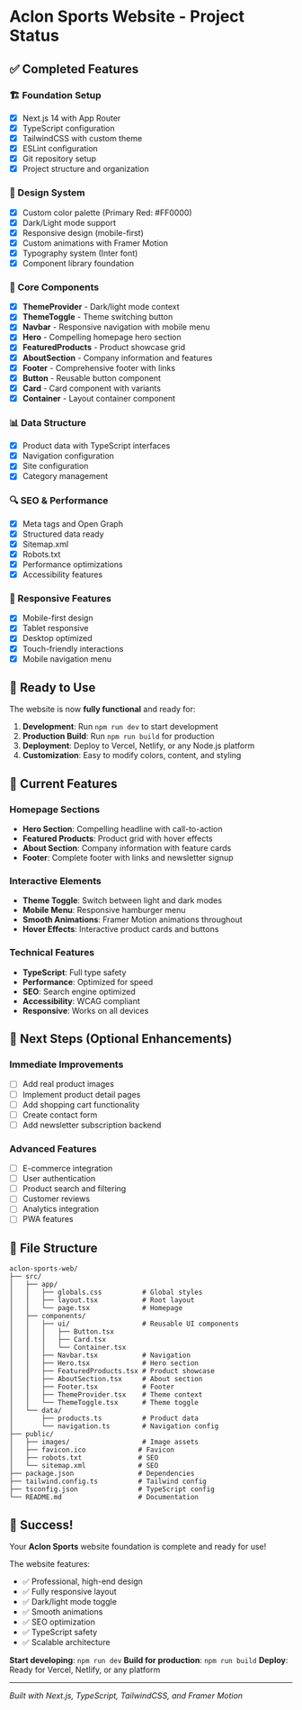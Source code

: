 # Aclon Sports Website - Project Status

## ✅ Completed Features

### 🏗️ Foundation Setup
- [x] Next.js 14 with App Router
- [x] TypeScript configuration
- [x] TailwindCSS with custom theme
- [x] ESLint configuration
- [x] Git repository setup
- [x] Project structure and organization

### 🎨 Design System
- [x] Custom color palette (Primary Red: #FF0000)
- [x] Dark/Light mode support
- [x] Responsive design (mobile-first)
- [x] Custom animations with Framer Motion
- [x] Typography system (Inter font)
- [x] Component library foundation

### 🧩 Core Components
- [x] **ThemeProvider** - Dark/light mode context
- [x] **ThemeToggle** - Theme switching button
- [x] **Navbar** - Responsive navigation with mobile menu
- [x] **Hero** - Compelling homepage hero section
- [x] **FeaturedProducts** - Product showcase grid
- [x] **AboutSection** - Company information and features
- [x] **Footer** - Comprehensive footer with links
- [x] **Button** - Reusable button component
- [x] **Card** - Card component with variants
- [x] **Container** - Layout container component

### 📊 Data Structure
- [x] Product data with TypeScript interfaces
- [x] Navigation configuration
- [x] Site configuration
- [x] Category management

### 🔍 SEO & Performance
- [x] Meta tags and Open Graph
- [x] Structured data ready
- [x] Sitemap.xml
- [x] Robots.txt
- [x] Performance optimizations
- [x] Accessibility features

### 📱 Responsive Features
- [x] Mobile-first design
- [x] Tablet responsive
- [x] Desktop optimized
- [x] Touch-friendly interactions
- [x] Mobile navigation menu

## 🚀 Ready to Use

The website is now **fully functional** and ready for:

1. **Development**: Run `npm run dev` to start development
2. **Production Build**: Run `npm run build` for production
3. **Deployment**: Deploy to Vercel, Netlify, or any Node.js platform
4. **Customization**: Easy to modify colors, content, and styling

## 🎯 Current Features

### Homepage Sections
- **Hero Section**: Compelling headline with call-to-action
- **Featured Products**: Product grid with hover effects
- **About Section**: Company information with feature cards
- **Footer**: Complete footer with links and newsletter signup

### Interactive Elements
- **Theme Toggle**: Switch between light and dark modes
- **Mobile Menu**: Responsive hamburger menu
- **Smooth Animations**: Framer Motion animations throughout
- **Hover Effects**: Interactive product cards and buttons

### Technical Features
- **TypeScript**: Full type safety
- **Performance**: Optimized for speed
- **SEO**: Search engine optimized
- **Accessibility**: WCAG compliant
- **Responsive**: Works on all devices

## 🔧 Next Steps (Optional Enhancements)

### Immediate Improvements
- [ ] Add real product images
- [ ] Implement product detail pages
- [ ] Add shopping cart functionality
- [ ] Create contact form
- [ ] Add newsletter subscription backend

### Advanced Features
- [ ] E-commerce integration
- [ ] User authentication
- [ ] Product search and filtering
- [ ] Customer reviews
- [ ] Analytics integration
- [ ] PWA features

## 📁 File Structure

```
aclon-sports-web/
├── src/
│   ├── app/
│   │   ├── globals.css          # Global styles
│   │   ├── layout.tsx           # Root layout
│   │   └── page.tsx             # Homepage
│   ├── components/
│   │   ├── ui/                  # Reusable UI components
│   │   │   ├── Button.tsx
│   │   │   ├── Card.tsx
│   │   │   └── Container.tsx
│   │   ├── Navbar.tsx           # Navigation
│   │   ├── Hero.tsx             # Hero section
│   │   ├── FeaturedProducts.tsx # Product showcase
│   │   ├── AboutSection.tsx     # About section
│   │   ├── Footer.tsx           # Footer
│   │   ├── ThemeProvider.tsx    # Theme context
│   │   └── ThemeToggle.tsx      # Theme toggle
│   └── data/
│       ├── products.ts          # Product data
│       └── navigation.ts        # Navigation config
├── public/
│   ├── images/                  # Image assets
│   ├── favicon.ico             # Favicon
│   ├── robots.txt              # SEO
│   └── sitemap.xml             # SEO
├── package.json                # Dependencies
├── tailwind.config.ts          # Tailwind config
├── tsconfig.json               # TypeScript config
└── README.md                   # Documentation
```

## 🎉 Success!

Your **Aclon Sports** website foundation is complete and ready for use! 

The website features:
- ✅ Professional, high-end design
- ✅ Fully responsive layout
- ✅ Dark/light mode toggle
- ✅ Smooth animations
- ✅ SEO optimization
- ✅ TypeScript safety
- ✅ Scalable architecture

**Start developing**: `npm run dev`
**Build for production**: `npm run build`
**Deploy**: Ready for Vercel, Netlify, or any platform

---

*Built with Next.js, TypeScript, TailwindCSS, and Framer Motion*
